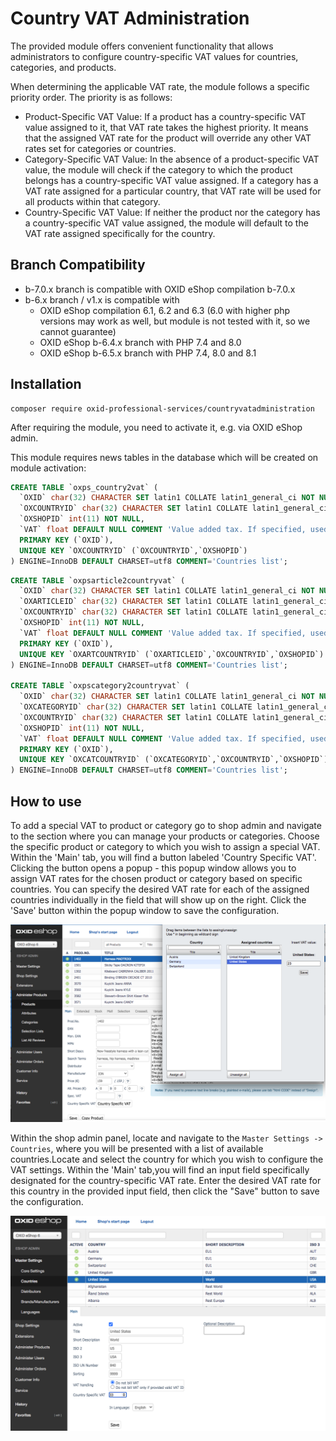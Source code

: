 # Country VAT Administration

The provided module offers convenient functionality that allows administrators to configure country-specific VAT values
for countries, categories, and products.

When determining the applicable VAT rate, the module follows a specific priority order. The priority is as follows:
* Product-Specific VAT Value: If a product has a country-specific VAT value assigned to it, that VAT rate takes
the highest priority. It means that the assigned VAT rate for the product will override any other VAT rates set for categories or countries.
* Category-Specific VAT Value: In the absence of a product-specific VAT value, the module will check if the category
to which the product belongs has a country-specific VAT value assigned. If a category has a VAT rate assigned for
a particular country, that VAT rate will be used for all products within that category.
* Country-Specific VAT Value: If neither the product nor the category has a country-specific VAT value assigned,
the module will default to the VAT rate assigned specifically for the country.


## Branch Compatibility

* b-7.0.x branch is compatible with OXID eShop compilation b-7.0.x
* b-6.x branch / v1.x is compatible with
  * OXID eShop compilation 6.1, 6.2 and 6.3 (6.0 with higher php versions may work as well, but module is not tested with it, so we cannot guarantee)
  * OXID eShop b-6.4.x branch with PHP 7.4 and 8.0
  * OXID eShop b-6.5.x branch with PHP 7.4, 8.0 and 8.1


## Installation 

```
composer require oxid-professional-services/countryvatadministration
```

After requiring the module, you need to activate it, e.g. via OXID eShop admin.

This module requires news tables in the database which will be created on module activation: 

```SQL
CREATE TABLE `oxps_country2vat` (
  `OXID` char(32) CHARACTER SET latin1 COLLATE latin1_general_ci NOT NULL COMMENT 'id',
  `OXCOUNTRYID` char(32) CHARACTER SET latin1 COLLATE latin1_general_ci NOT NULL COMMENT 'country id',
  `OXSHOPID` int(11) NOT NULL,
  `VAT` float DEFAULT NULL COMMENT 'Value added tax. If specified, used in all calculations instead of global vat',
  PRIMARY KEY (`OXID`),
  UNIQUE KEY `OXCOUNTRYID` (`OXCOUNTRYID`,`OXSHOPID`)
) ENGINE=InnoDB DEFAULT CHARSET=utf8 COMMENT='Countries list';
```

```SQL
CREATE TABLE `oxpsarticle2countryvat` (
  `OXID` char(32) CHARACTER SET latin1 COLLATE latin1_general_ci NOT NULL COMMENT 'id',
  `OXARTICLEID` char(32) CHARACTER SET latin1 COLLATE latin1_general_ci NOT NULL COMMENT 'article id',
  `OXCOUNTRYID` char(32) CHARACTER SET latin1 COLLATE latin1_general_ci NOT NULL COMMENT 'country id',
  `OXSHOPID` int(11) NOT NULL,
  `VAT` float DEFAULT NULL COMMENT 'Value added tax. If specified, used in all calculations instead of global vat',
  PRIMARY KEY (`OXID`),
  UNIQUE KEY `OXARTCOUNTRYID` (`OXARTICLEID`,`OXCOUNTRYID`,`OXSHOPID`)
) ENGINE=InnoDB DEFAULT CHARSET=utf8 COMMENT='Countries list';

CREATE TABLE `oxpscategory2countryvat` (
  `OXID` char(32) CHARACTER SET latin1 COLLATE latin1_general_ci NOT NULL COMMENT 'id',
  `OXCATEGORYID` char(32) CHARACTER SET latin1 COLLATE latin1_general_ci NOT NULL COMMENT 'category id',
  `OXCOUNTRYID` char(32) CHARACTER SET latin1 COLLATE latin1_general_ci NOT NULL COMMENT 'country id',
  `OXSHOPID` int(11) NOT NULL,
  `VAT` float DEFAULT NULL COMMENT 'Value added tax. If specified, used in all calculations instead of global vat',
  PRIMARY KEY (`OXID`),
  UNIQUE KEY `OXCATCOUNTRYID` (`OXCATEGORYID`,`OXCOUNTRYID`,`OXSHOPID`)
) ENGINE=InnoDB DEFAULT CHARSET=utf8 COMMENT='Countries list';
```

## How to use

To add a special VAT to product or category go to shop admin and navigate to the section where
you can manage your products or categories. Choose the specific product or category
to which you wish to assign a special VAT. Within the 'Main' tab, you will find a button labeled 'Country Specific VAT'.
Clicking the button opens a popup - this popup window allows you to assign VAT rates
for the chosen product or category based on specific countries.
You can specify the desired VAT rate for each of the assigned countries individually
in the field that will show up on the right. Click the 'Save' button within the popup window to save the configuration.

![Image alt](./assign-vat.png)

Within the shop admin panel, locate and navigate to the `Master Settings -> Countries`, where you will be presented
with a list of available countries.Locate and select the country for which you wish to configure the VAT settings.
Within the 'Main' tab,you will find an input field specifically designated for the country-specific VAT rate. 
Enter the desired VAT rate for this country in the provided input field, then click the "Save" button to save the configuration.

![Image alt](./assign-country-vat.png)

